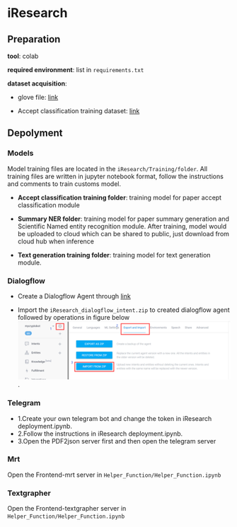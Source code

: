 # iResearch

## Preparation

**tool**: colab

**required environment**: list in `requirements.txt`

**dataset acquisition**: 

* glove file: [link](http://nlp.stanford.edu/data/wordvecs/glove.840B.300d.zip)

* Accept classification training dataset: [link](https://drive.google.com/file/d/1pwGDi6LUKq2YPK_L8Zx0FQGoWQKjCJOj/view?usp=sharing)

## Depolyment

### Models
Model training files are located in the `iResearch/Training/folder`. All training files are written in jupyter notebook format, follow the instructions and comments to train customs model.
* **Accept classification training folder**: training model for paper accept classification module

* **Summary NER folder**: training model for paper summary generation and Scientific Named entity recognition module. After training, model would be uploaded to cloud which can be shared to public, just download from cloud hub when inference

* **Text generation training folder**: training model for text generation module.
### Dialogflow
* Create a Dialogflow Agent through [link](https://dialogflow.cloud.google.com/)

* Import the `iResearch_dialogflow_intent.zip` to created dialogflow agent followed by operations in figure below![dialogflow](dialogflow.png).
### Telegram
* 1.Create your own telegram bot and change the token in iResearch deployment.ipynb.
* 2.Follow the instructions in iResearch deployment.ipynb.
* 3.Open the PDF2json server first and then open the telegram server
### Mrt
Open the Frontend-mrt server in `Helper_Function/Helper_Function.ipynb`
### Textgrapher
Open the Frontend-textgrapher server in `Helper_Function/Helper_Function.ipynb`
